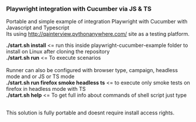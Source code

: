 ### Playwright integration with Cucumber via JS & TS
Portable and simple example of integration Playwright with Cucumber with Javascript and Typescript <br/>
Its using http://qainterview.pythonanywhere.com/ site as a testing platform. <br/>

**./start.sh install** <= run this inside playwright-cucumber-example folder to install on Linux after cloning the repository <br/>
**./start.sh run**     <= To execute scenarios <br/><br/>
Runner can also be configured with browser type, campaign, headless mode and or JS or TS mode <br/>
**./start.sh run firefox smoke headless ts** <= to execute only smoke tests on firefox in headless mode with TS <br/>
**./start.sh help** <= To get full info about commands of shell script just type  <br/><br/>

This solution is fully portable and doesnt require install access rights.



